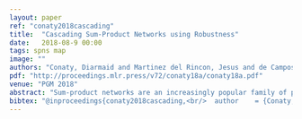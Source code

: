 ```yaml
---
layout: paper
ref: "conaty2018cascading"
title:  "Cascading Sum-Product Networks using Robustness"
date:   2018-08-9 00:00
tags: spns map
image: ""
authors: "Conaty, Diarmaid and Martinez del Rincon, Jesus and de Campos, Cassio P."
pdf: "http://proceedings.mlr.press/v72/conaty18a/conaty18a.pdf"
venue: "PGM 2018"
abstract: "Sum-product networks are an increasingly popular family of probabilistic graphical models for which marginal inference can be performed in polynomial time. They have been shown to achieve state-of-the-art performance in several tasks. When learning sum-product networks from scarce data, the obtained model may be prone to robustness issues. In particular, small variations of parameters could lead to different conclusions. We discuss the characteristics of sum-product networks as classifiers and study the robustness of them with respect to their parameters. Using a robustness measure to identify (possibly) unreliable decisions, we build a hierarchical approach where the classification task is deferred to another model if the outcome is deemed unreliable. We apply this approach on benchmark classification tasks and experiments show that the robustness measure can be a meaningful manner to improve classification accuracy."
bibtex: "@inproceedings{conaty2018cascading,<br/>  author    = {Conaty, Diarmaid and Mart{'{i}}nez del Rinc{'{o}}n, Jes{'{u}}s and de Campos, Cassio P.},<br/>  title     = {Cascading Sum-Product Networks using Robustness},<br/>  booktitle = {{PGM}},<br/>  series    = {Proceedings of Machine Learning Research},<br/>  volume    = {72},<br/>  pages     = {73--84},<br/>  publisher = {{PMLR}},<br/>  year      = {2018}<br/>}"
---
```

